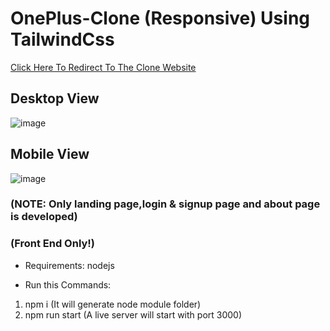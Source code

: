 # OnePlus-Clone (Responsive) Using TailwindCss

[Click Here To Redirect To The Clone Website](https://oneplus-clone.herokuapp.com/index.html)

## Desktop View
![image](https://user-images.githubusercontent.com/109794266/180615282-c76c1258-8715-46fd-96aa-9b0014f61a92.png)

## Mobile View
![image](https://user-images.githubusercontent.com/109794266/180615364-13842a4f-0251-4c43-bed9-507748a63fd4.png)


### (NOTE: Only landing page,login & signup page and about page is developed)
### (Front End Only!)
* Requirements:
nodejs

* Run this Commands:
1. npm i 
(It will generate node module folder)
2. npm run start 
(A live server will start with port 3000)
